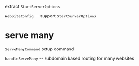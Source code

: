extract `StartServerOptions`

`WebsiteConfig` -- support `StartServerOptions`

# serve many

`ServeManyCommand` setup command

`handleServeMany` -- subdomain based routing for many websites
